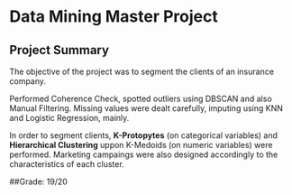 # Data Mining Master Project

## Project Summary
The objective of the project was to segment the clients of an insurance company. 

Performed Coherence Check, spotted outliers using DBSCAN and also Manual Filtering. Missing values were dealt carefully, imputing using KNN and Logistic Regression, mainly.

In order to segment clients, **K-Protopytes** (on categorical variables) and **Hierarchical Clustering** uppon K-Medoids (on numeric variables) were performed. Marketing campaings were also designed accordingly to the characteristics of each cluster.

##Grade: 19/20
